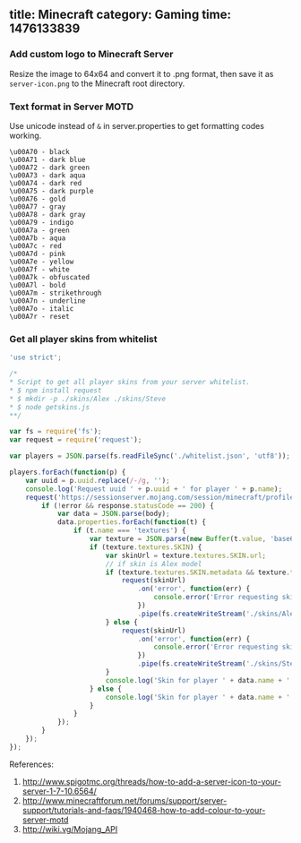 title: Minecraft
category: Gaming
time: 1476133839
---

### Add custom logo to Minecraft Server

Resize the image to 64x64 and convert it to .png format, then save it as `server-icon.png` to the Minecraft root directory.

### Text format in Server MOTD

Use unicode instead of `&` in server.properties to get formatting codes working.

```
\u00A70 - black
\u00A71 - dark blue
\u00A72 - dark green
\u00A73 - dark aqua
\u00A74 - dark red
\u00A75 - dark purple
\u00A76 - gold
\u00A77 - gray
\u00A78 - dark gray
\u00A79 - indigo
\u00A7a - green
\u00A7b - aqua
\u00A7c - red
\u00A7d - pink
\u00A7e - yellow
\u00A7f - white
\u00A7k - obfuscated
\u00A7l - bold
\u00A7m - strikethrough
\u00A7n - underline
\u00A7o - italic
\u00A7r - reset
```

### Get all player skins from whitelist

```javascript
'use strict';

/*
* Script to get all player skins from your server whitelist.
* $ npm install request
* $ mkdir -p ./skins/Alex ./skins/Steve
* $ node getskins.js
**/

var fs = require('fs');
var request = require('request');

var players = JSON.parse(fs.readFileSync('./whitelist.json', 'utf8'));

players.forEach(function(p) {
	var uuid = p.uuid.replace(/-/g, '');
	console.log('Request uuid ' + p.uuid + ' for player ' + p.name);
	request('https://sessionserver.mojang.com/session/minecraft/profile/' + uuid, function (error, response, body) {
		if (!error && response.statusCode == 200) {
			var data = JSON.parse(body);
			data.properties.forEach(function(t) {
				if (t.name === 'textures') {
					var texture = JSON.parse(new Buffer(t.value, 'base64').toString('ascii'));
					if (texture.textures.SKIN) {
						var skinUrl = texture.textures.SKIN.url;
						// if skin is Alex model
						if (texture.textures.SKIN.metadata && texture.textures.SKIN.metadata.model === 'slim') {
							request(skinUrl)
							  	.on('error', function(err) {
							  		console.error('Error requesting skin for player ' + data.name + ': ' + err)
							  	})
							  	.pipe(fs.createWriteStream('./skins/Alex/' + data.name + '.png'));
						} else {
							request(skinUrl)
								.on('error', function(err) {
							  		console.error('Error requesting skin for player ' + data.name + ': ' + err)
							  	})
								.pipe(fs.createWriteStream('./skins/Steve/' + data.name + '.png'));
						}
						console.log('Skin for player ' + data.name + ' saved.');
					} else {
						console.log('Skin for player ' + data.name + ' Not Found.');
					}
				}
			});
		}
	});
});

```

References:

1. <http://www.spigotmc.org/threads/how-to-add-a-server-icon-to-your-server-1-7-10.6564/>
2. <http://www.minecraftforum.net/forums/support/server-support/tutorials-and-faqs/1940468-how-to-add-colour-to-your-server-motd>
3. <http://wiki.vg/Mojang_API>

